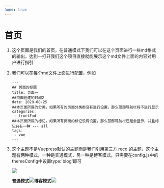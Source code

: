 ```yaml
---
home: true
---
```


# 首页

1. 这个页面是我们的首页，在普通模式下我们可以在这个页面进行一些md格式的输出，达到一打开我们这个项目直接就能展示这个md文件上面的内容对用户进行指引

2. 我们可以在每个md文件上面进行配置，例如

   ```
   ---
   ## 页面的标题
   title: 页面一
   ##页面创建的时间2
   date: 2020-08-25
   ##本页面所属的分类，如果所有的页面分类都没有进行设置，那么顶部导航栏将不进行显示
   categories:
    - frontEnd
   ##本页面所属的标记，如果所有页面的标记没有设置，那么顶部导航栏还是会显示，并且标记只有一种 --- all
   tags:
    - vue
   ---
   ```

   

3. 这个主题不是Vuepress默认的主题而是我们引用第三方  reco    的主题，这个主题有两种模式，一种是普通模式，另一种是博客模式，只需要在config.js中的themeConfig中设置type:'blog'即可

   ![](C:\Users\TBY\Desktop\vuepress-project\docs\.vuepress\public\images\设置blog模式.png)

   **普通模式**![](C:\Users\TBY\Desktop\vuepress-project\docs\.vuepress\public\images\普通模式.png)**博客模式**![](C:\Users\TBY\Desktop\vuepress-project\docs\.vuepress\public\images\reco博客模式.png)